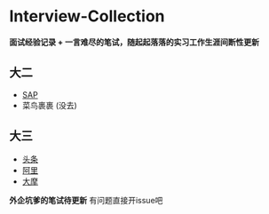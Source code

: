 # Interview-Collection
**面试经验记录 + 一言难尽的笔试，随起起落落的实习工作生涯间断性更新**



## 大二

- [SAP](SAP-VT.md)
- 菜鸟裹裹 (没去)



## 大三

- [头条](头条.md)
- [阿里](阿里_蚂蚁金服.md)
- [大摩](Morgan_Stanley.md)



**外企坑爹的笔试待更新**
有问题直接开issue吧

